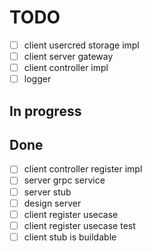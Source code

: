 # TODO

- [ ] client usercred storage impl
- [ ] client server gateway
- [ ] client controller impl
- [ ] logger

## In progress

## Done

- [ ] client controller register impl
- [ ] server grpc service
- [ ] server stub
- [ ] design server
- [ ] client register usecase
- [ ] client register usecase test
- [ ] client stub is buildable
